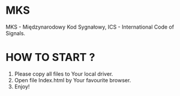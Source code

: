 # MKS
MKS - Międzynarodowy Kod Sygnałowy,
ICS - International Code of Signals.

# HOW TO START ?
1. Please copy all files to Your local driver.
2. Open file Index.html by Your favourite browser.
3. Enjoy!
